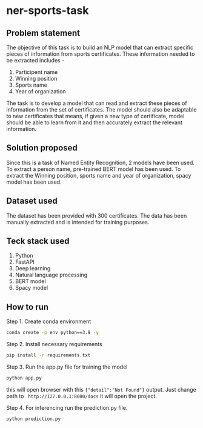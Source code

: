 # ner-sports-task

## Problem statement

The objective of this task is to build an NLP model that can extract specific pieces of information from sports certificates. These information needed to be extracted includes - 
1. Participent name
2. Winning position
3. Sports name
4. Year of organization

The task is to develop a model that can read and extract these pieces of information from the set of certificates. The model should also be adaptable to new certificates that means, if given a new type of certificate, model should be able to learn from it and then accurately extract the relevant information.

## Solution proposed

Since this is a task of Named Entity Recognition, 2 models have been used. To extract a person name, pre-trained BERT model has been used. To extract the Winning position, sports name and year of organization, spacy model has been used. 

## Dataset used
The dataset has been provided with 300 certificates. The data has been manually extracted and is intended for training purposes.

## Teck stack used
1. Python 
2. FastAPI
3. Deep learning
4. Natural language processing
5. BERT model
6. Spacy model

## How to run


Step 1. Create conda environment
```bash
conda create -p env python==3.9 -y
```

Step 2. Install necessary requirements
```bash
pip install -r requirements.txt
```

Step 3. Run the app.py file for training the model
```bash
python app.py
```

this will open browser with this ```{"detail":"Not Found"}``` output. Just change path to  ``` http://127.0.0.1:8080/docs``` it will open the project.

Step 4. For inferencing run the prediction.py file. 
```bash
python prediction.py
```
